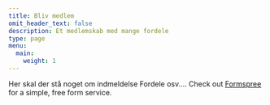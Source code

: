 ```yaml
---
title: Bliv medlem
omit_header_text: false
description: Et medlemskab med mange fordele
type: page
menu:
  main:
    weight: 1
---
```


Her skal der stå noget om indmeldelse Fordele osv.... 
Check out [Formspree](https://formspree.io/) for a simple, free form service. 


